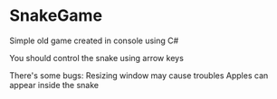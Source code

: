 # SnakeGame

Simple old game created in console using C#

You should control the snake using arrow keys

There's some bugs:
  Resizing window may cause troubles
  Apples can appear inside the snake
